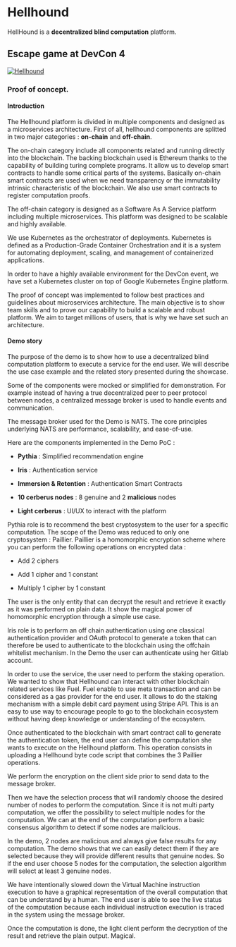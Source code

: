 
# Hellhound
HellHound is a **decentralized blind computation** platform.

## Escape game at DevCon 4

[![Hellhound](http://img.youtube.com/vi/mztQHrRXEXs/0.jpg)](http://www.youtube.com/watch?v=mztQHrRXEXs)

### Proof of concept.
#### Introduction

The Hellhound platform is divided in multiple components and designed as a microservices architecture. First of all, hellhound components are splitted in two major categories : **on-chain** and **off-chain**.

The on-chain category include all components related and running directly into the blockchain. The backing blockchain used is Ethereum thanks to the capability of building turing complete programs. It allow us to develop smart contracts to handle some critical parts of the systems. Basically on-chain smart contracts are used when we need transparency or the immutability intrinsic characteristic of the blockchain. We also use smart contracts to register computation proofs.

The off-chain category is designed as a Software As A Service platform including multiple microservices. This platform was designed to be scalable and highly available.

We use Kubernetes as the orchestrator of deployments. Kubernetes is defined as a Production-Grade Container Orchestration and it is a system for automating deployment, scaling, and management of containerized applications.

In order to have a highly available environment for the DevCon event, we have set a Kubernetes cluster on top of Google Kubernetes Engine platform.

The proof of concept was implemented to follow best practices and guidelines about microservices architecture. The main objective is to show team skills and to prove our capability to build a scalable and robust platform. We aim to target millions of users, that is why we have set such an architecture.

#### Demo story

The purpose of the demo is to show how to use a decentralized blind computation platform to execute a service for the end user. We will describe the use case example and the related story presented during the showcase.

Some of the components were mocked or simplified for demonstration. For example instead of having a true decentralized peer to peer protocol between nodes, a centralized message broker is used to handle events and communication.

The message broker used for the Demo is NATS. The core principles underlying NATS are performance, scalability, and ease-of-use.

Here are the components implemented in the Demo PoC :

-   **Pythia** : Simplified recommendation engine

-   **Iris** : Authentication service

-   **Immersion & Retention** : Authentication Smart Contracts

-   **10 cerberus nodes** : 8 genuine and 2 **malicious** nodes

-   **Light cerberus** : UI/UX to interact with the platform




Pythia role is to recommend the best cryptosystem to the user for a specific computation. The scope of the Demo was reduced to only one cryptosystem : Paillier. Paillier is a homomorphic encryption scheme where you can perform the following operations on encrypted data :

-   Add 2 ciphers

-   Add 1 cipher and 1 constant

-   Multiply 1 cipher by 1 constant




The user is the only entity that can decrypt the result and retrieve it exactly as it was performed on plain data. It show the magical power of homomorphic encryption through a simple use case.



Iris role is to perform an off chain authentication using one classical authentication provider and OAuth protocol to generate a token that can therefore be used to authenticate to the blockchain using the offchain whitelist mechanism. In the Demo the user can authenticate using her Gitlab account.



In order to use the service, the user need to perform the staking operation. We wanted to show that Hellhound can interact with other blockchain related services like Fuel. Fuel enable to use meta transaction and can be considered as a gas provider for the end user. It allows to do the staking mechanism with a simple debit card payment using Stripe API. This is an easy to use way to encourage people to go to the blockchain ecosystem without having deep knowledge or understanding of the ecosystem.



Once authenticated to the blockchain with smart contract call to generate the authentication token, the end user can define the computation she wants to execute on the Hellhound platform. This operation consists in uploading a Hellhound byte code script that combines the 3 Paillier operations.

We perform the encryption on the client side prior to send data to the message broker.

Then we have the selection process that will randomly choose the desired number of nodes to perform the computation. Since it is not multi party computation, we offer the possibility to select multiple nodes for the computation. We can at the end of the computation perform a basic consensus algorithm to detect if some nodes are malicious.

In the demo, 2 nodes are malicious and always give false results for any computation. The demo shows that we can easily detect them if they are selected because they will provide different results that genuine nodes. So if the end user choose 5 nodes for the computation, the selection algorithm will select at least 3 genuine nodes.

We have intentionally slowed down the Virtual Machine instruction execution to have a graphical representation of the overall computation that can be understand by a human. The end user is able to see the live status of the computation because each individual instruction execution is traced in the system using the message broker.

Once the computation is done, the light client perform the decryption of the result and retrieve the plain output. Magical.
